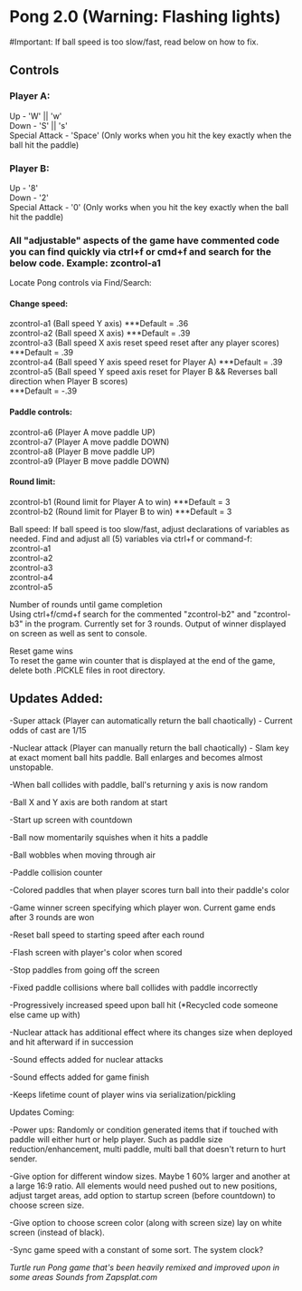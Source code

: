 # Pong 2.0 (Warning: Flashing lights)

#Important: If ball speed is too slow/fast, read below on how to fix.

## Controls
### Player A:

Up - 'W' || 'w' <br />
Down - 'S' || 's' <br />
Special Attack - 'Space' (Only works when you hit the key exactly when the ball hit the paddle) <br />

### Player B:

Up - '8' <br />
Down - '2' <br />
Special Attack - '0' (Only works when you hit the key exactly when the ball hit the paddle) <br />

### All "adjustable" aspects of the game have commented code you can find quickly via ctrl+f or cmd+f and search for the below code. Example: zcontrol-a1

Locate Pong controls via Find/Search: <br />
#### Change speed:
zcontrol-a1  (Ball speed Y axis)
***Default = .36 <br />
zcontrol-a2  (Ball speed X axis)
***Default = .39 <br />
zcontrol-a3  (Ball speed X axis reset speed reset after any player scores)  
***Default = .39 <br />
zcontrol-a4  (Ball speed Y axis speed reset for Player A) 
***Default = .39 <br />
zcontrol-a5  (Ball speed Y speed axis reset for Player B && Reverses ball direction when Player B scores)  
***Default = -.39 <br />

#### Paddle controls:
zcontrol-a6  (Player A move paddle UP) <br />
zcontrol-a7  (Player A move paddle DOWN) <br />
zcontrol-a8  (Player B move paddle UP) <br />
zcontrol-a9  (Player B move paddle DOWN) <br />
#### Round limit:
zcontrol-b1  (Round limit for Player A to win) ***Default = 3 <br />
zcontrol-b2  (Round limit for Player B to win) ***Default = 3 <br />

Ball speed:
If ball speed is too slow/fast, adjust declarations of variables as needed.
Find and adjust all (5) variables via ctrl+f or command-f: <br/>
zcontrol-a1 <br />
zcontrol-a2  <br />
zcontrol-a3 <br />
zcontrol-a4 <br />
zcontrol-a5 <br />

Number of rounds until game completion <br />
Using ctrl+f/cmd+f search for the commented "zcontrol-b2" and "zcontrol-b3" in the program. Currently set for 3 rounds. Output of winner displayed on screen as well as sent to console.

Reset game wins <br />
To reset the game win counter that is displayed at the end of the game, delete both .PICKLE files in root directory. 

## Updates Added: <br />

-Super attack (Player can automatically return the ball chaotically) - Current odds of cast are 1/15 <br />

-Nuclear attack (Player can manually return the ball chaotically) - Slam key at exact moment ball hits paddle. Ball enlarges and becomes almost unstopable. <br />

-When ball collides with paddle, ball's returning y axis is now random

-Ball X and Y axis are both random at start

-Start up screen with countdown

-Ball now momentarily squishes when it hits a paddle

-Ball wobbles when moving through air

-Paddle collision counter

-Colored paddles that when player scores turn ball into their paddle's color

-Game winner screen specifying which player won. Current  game ends after 3 rounds are won

-Reset ball speed to starting speed after each round

-Flash screen with player's color when scored

-Stop paddles from going off the screen

-Fixed paddle collisions where ball collides with paddle incorrectly

-Progressively increased speed upon ball hit (*Recycled code someone else came up with)

-Nuclear attack has additional effect where its changes size when deployed and hit afterward if in succession

-Sound effects added for nuclear attacks

-Sound effects added for game finish

-Keeps lifetime count of player wins via serialization/pickling

Updates Coming:

-Power ups: Randomly or condition generated items that if touched with paddle will either hurt or help player. Such as paddle   size reduction/enhancement, multi paddle, multi ball that doesn't return to hurt sender.

-Give option for different window sizes. Maybe 1 60% larger and another at a large 16:9 ratio. All elements would need pushed out to new positions, adjust target areas, add option to startup screen (before countdown) to choose screen size.

-Give option to choose screen color (along with screen size) lay on white screen (instead of black).

-Sync game speed with a constant of some sort. The system clock?


*Turtle run Pong game that's been heavily remixed and improved upon in some areas*
*Sounds from Zapsplat.com*
